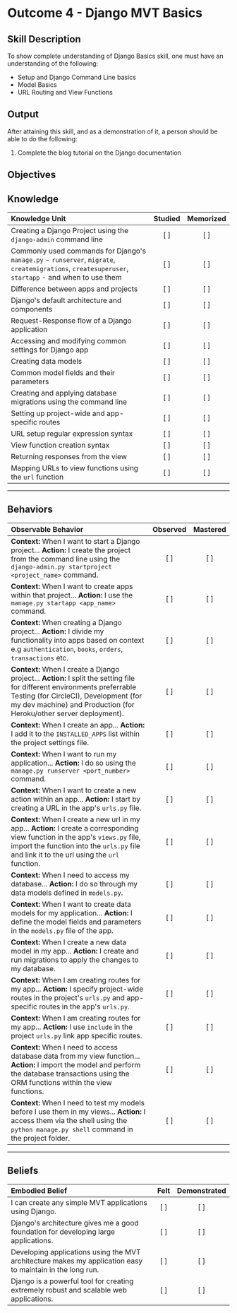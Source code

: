 # Outcome 4 - Django MVT Basics

**Skill Description**
----------
To show complete understanding of Django Basics skill, one must have an understanding of the following:

- Setup and Django Command Line basics
- Model Basics
- URL Routing and View Functions


**Output**
----------
After attaining this skill, and as a demonstration of it, a person should be able to do the following:

1. Complete the blog tutorial on the Django documentation


**Objectives**
----------
## **Knowledge**


| Knowledge Unit   |      Studied      | Memorized |
|:-------------|:------------------:|:--------:|
| Creating a Django Project using the `django-admin` command line | [ ] | [ ] |
| Commonly used commands for Django's `manage.py` - `runserver`, `migrate`, `createmigrations`, `createsuperuser`, `startapp` - and when to use them | [ ] | [ ] |
| Difference between apps and projects | [ ] | [ ] |
| Django's default architecture and components | [ ] | [ ] |
| Request-Response flow of a Django application | [ ] | [ ] |
| Accessing and modifying common settings for Django app | [ ] | [ ] |
| Creating data models | [ ] | [ ] |
| Common model fields and their parameters | [ ] | [ ] |
| Creating and applying database migrations using the command line | [ ] | [ ] |
| Setting up project-wide and app-specific routes | [ ] | [ ] |
| URL setup regular expression syntax | [ ] | [ ] |
| View function creation syntax | [ ] | [ ] |
| Returning responses from the view | [ ] | [ ] |
| Mapping URLs to view functions using the `url` function | [ ] | [ ] |


----------


## **Behaviors**

| Observable Behavior   |      Observed      | Mastered |
|:-------------|:------------------:|:--------:|
| **Context:** When I want to start a Django project... **Action:** I create the project from the command line using the `django-admin.py startproject <project_name>` command. | [ ] | [ ] |
| **Context:** When I want to create apps within that project... **Action:** I use the `manage.py startapp <app_name>` command. | [ ] | [ ] |
| **Context:** When creating a Django project... **Action:** I divide my functionality into apps based on context e.g `authentication`, `books`, `orders`, `transactions` etc. | [ ] | [ ] |
| **Context:** When I create a Django project... **Action:** I split the setting file for different environments preferrable Testing (for CircleCI), Development (for my dev machine) and Production (for Heroku/other server deployment). | [ ] | [ ] |
| **Context:** When I create an app... **Action:** I add it to the `INSTALLED_APPS` list within the project settings file. | [ ] | [ ] |
| **Context:** When I want to run my application... **Action:** I do so using the `manage.py runserver <port_number>` command. | [ ] | [ ] |
| **Context:** When I want to create a new action within an app... **Action:** I start by creating a URL in the app's `urls.py` file. | [ ] | [ ] |
| **Context:** When I create a new url in my app... **Action:** I create a corresponding view function in the app's `views.py` file, import the function into the `urls.py` file and link it to the url using the `url` function. | [ ] | [ ] |
| **Context:** When I need to access my database... **Action:** I do so through my data models defined in `models.py`. | [ ] | [ ] |
| **Context:** When I want to create data models for my application... **Action:** I define the model fields and parameters in the `models.py` file of the app. | [ ] | [ ] |
| **Context:** When I create a new data model in my app... **Action:** I create and run migrations to apply the changes to my database. | [ ] | [ ] |
| **Context:** When I am creating routes for my app... **Action:** I specify project-wide routes in the project's `urls.py` and app-specific routes in the app's `urls.py`. | [ ] | [ ] |
| **Context:** When I am creating routes for my app... **Action:** I use `include` in the project `urls.py` link app specific routes. | [ ] | [ ] |
| **Context:** When I need to access database data from my view function... **Action:** I import the model and perform the database transactions using the ORM functions within the view functions. | [ ] | [ ] |
| **Context:** When I need to test my models before I use them in my views... **Action:** I access them via the shell using the `python manage.py shell` command in the project folder. | [ ] | [ ] |



----------


## **Beliefs**


| Embodied Belief   |      Felt      | Demonstrated |
|:-------------|:------------------:|:--------:|
| I can create any simple MVT applications using Django. | [ ] | [ ]  |
| Django's architecture gives me a good foundation for developing large applications. | [ ] | [ ]  |
| Developing applications using the MVT architecture makes my application easy to maintain in the long run. | [ ] | [ ]  |
| Django is a powerful tool for creating extremely robust and scalable web applications. | [ ] | [ ]  |
